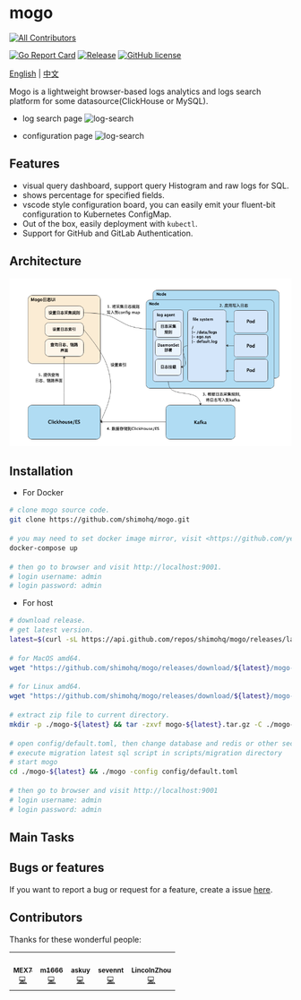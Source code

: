 # mogo
<!-- ALL-CONTRIBUTORS-BADGE:START - Do not remove or modify this section -->
[![All Contributors](https://img.shields.io/badge/all_contributors-5-orange.svg?style=flat-square)](#contributors-)
<!-- ALL-CONTRIBUTORS-BADGE:END -->

[![Go Report Card](https://goreportcard.com/badge/github.com/shimohq/mogo)](https://goreportcard.com/report/github.com/shimohq/mogo)
[![Release](https://img.shields.io/github/v/release/shimohq/mogo.svg)](https://github.com/shimohq/mogo)
[![GitHub license](https://img.shields.io/github/license/shimohq/mogo)](https://github.com/shimohq/mogo/blob/master/LICENSE)

[English](https://github.com/shimohq/mogo/blob/master/README.md) | [中文](https://github.com/shimohq/mogo/blob/master/README-CN.md)

Mogo is a lightweight browser-based logs analytics and logs search platform for some datasource(ClickHouse or MySQL).

- log search page
![log-search](https://helpcenter.shimonote.com/uploads/0LJGD3E301CII.png)

- configuration page
![log-search](https://helpcenter.shimonote.com/uploads/0LJGD4DS01CII.png)

## Features

- visual query dashboard, support query Histogram and raw logs for SQL.
- shows percentage for specified fields.
- vscode style configuration board, you can easily emit your fluent-bit configuration to Kubernetes ConfigMap.
- Out of the box, easily deployment with `kubectl`.
- Support for GitHub and GitLab Authentication.

## Architecture
![image](./docs/images/mogoprocess.png)

## Installation

- For Docker

```bash
# clone mogo source code.
git clone https://github.com/shimohq/mogo.git

# you may need to set docker image mirror, visit <https://github.com/yeasy/docker_practice/blob/master/install/mirror.md> for details.
docker-compose up

# then go to browser and visit http://localhost:9001.
# login username: admin
# login password: admin
```

- For host

```bash
# download release.
# get latest version.
latest=$(curl -sL https://api.github.com/repos/shimohq/mogo/releases/latest | grep  ".tag_name" | sed -E 's/.*"([^"]+)".*/\1/')

# for MacOS amd64.
wget "https://github.com/shimohq/mogo/releases/download/${latest}/mogo-${latest}-darwin-amd64.tar.gz" -O mogo-${latest}.tar.gz 

# for Linux amd64.
wget "https://github.com/shimohq/mogo/releases/download/${latest}/mogo-${latest}-linux-amd64.tar.gz" -O mogo-$(latest).tar.gz  

# extract zip file to current directory.
mkdir -p ./mogo-${latest} && tar -zxvf mogo-${latest}.tar.gz -C ./mogo-${latest}

# open config/default.toml, then change database and redis or other section configuration
# execute migration latest sql script in scripts/migration directory
# start mogo
cd ./mogo-${latest} && ./mogo -config config/default.toml

# then go to browser and visit http://localhost:9001
# login username: admin
# login password: admin
```

## Main Tasks

## Bugs or features

If you want to report a bug or request for a feature, create a issue [here](https://github.com/shimohq/mogo/issues).

## Contributors

Thanks for these wonderful people:
<!-- ALL-CONTRIBUTORS-LIST:START - Do not remove or modify this section -->
<!-- prettier-ignore-start -->
<!-- markdownlint-disable -->
<table>
  <tr>
    <td align="center"><a href="https://kl7sn.github.io"><img src="https://avatars.githubusercontent.com/u/2037801?v=4?s=64" width="64px;" alt=""/><br /><sub><b>MEX7</b></sub></a><br /><a href="https://github.com/shimohq/mogo/commits?author=kl7sn" title="Code">💻</a></td>
    <td align="center"><a href="https://m1666.github.io"><img src="https://avatars.githubusercontent.com/u/39024186?v=4?s=64" width="64px;" alt=""/><br /><sub><b>m1666</b></sub></a><br /><a href="https://github.com/shimohq/mogo/commits?author=m1666" title="Code">💻</a></td>
    <td align="center"><a href="https://github.com/askuy"><img src="https://avatars.githubusercontent.com/u/14119383?v=4?s=64" width="64px;" alt=""/><br /><sub><b>askuy</b></sub></a><br /><a href="https://github.com/shimohq/mogo/commits?author=askuy" title="Code">💻</a></td>
    <td align="center"><a href="https://github.com/sevennt"><img src="https://avatars.githubusercontent.com/u/10843736?v=4?s=64" width="64px;" alt=""/><br /><sub><b>sevennt</b></sub></a><br /><a href="https://github.com/shimohq/mogo/commits?author=sevennt" title="Code">💻</a></td>
    <td align="center"><a href="http://blog.lincolnzhou.com/"><img src="https://avatars.githubusercontent.com/u/3911154?v=4?s=64" width="64px;" alt=""/><br /><sub><b>LincolnZhou</b></sub></a><br /><a href="https://github.com/shimohq/mogo/commits?author=lincolnzhou" title="Code">💻</a></td>
  </tr>
</table>

<!-- markdownlint-restore -->
<!-- prettier-ignore-end -->

<!-- ALL-CONTRIBUTORS-LIST:END -->

